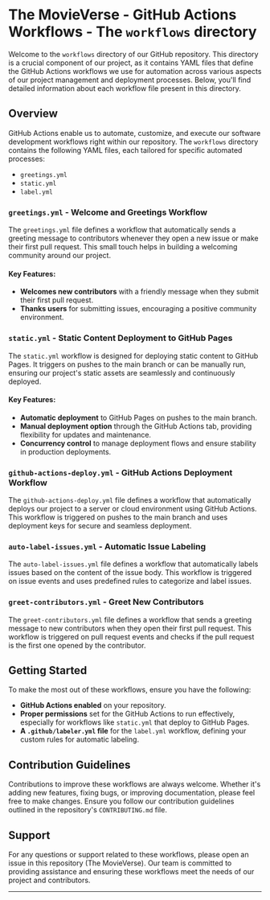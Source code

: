 # The MovieVerse - GitHub Actions Workflows - The `workflows` directory

Welcome to the `workflows` directory of our GitHub repository. This directory is a crucial component of our project, as it contains YAML files that define the GitHub Actions workflows we use for automation across various aspects of our project management and deployment processes. Below, you'll find detailed information about each workflow file present in this directory.

## Overview

GitHub Actions enable us to automate, customize, and execute our software development workflows right within our repository. The `workflows` directory contains the following YAML files, each tailored for specific automated processes:

- `greetings.yml`
- `static.yml`
- `label.yml`

### `greetings.yml` - Welcome and Greetings Workflow

The `greetings.yml` file defines a workflow that automatically sends a greeting message to contributors whenever they open a new issue or make their first pull request. This small touch helps in building a welcoming community around our project.

#### Key Features:

- **Welcomes new contributors** with a friendly message when they submit their first pull request.
- **Thanks users** for submitting issues, encouraging a positive community environment.

### `static.yml` - Static Content Deployment to GitHub Pages

The `static.yml` workflow is designed for deploying static content to GitHub Pages. It triggers on pushes to the main branch or can be manually run, ensuring our project's static assets are seamlessly and continuously deployed.

#### Key Features:

- **Automatic deployment** to GitHub Pages on pushes to the main branch.
- **Manual deployment option** through the GitHub Actions tab, providing flexibility for updates and maintenance.
- **Concurrency control** to manage deployment flows and ensure stability in production deployments.

### `github-actions-deploy.yml` - GitHub Actions Deployment Workflow

The `github-actions-deploy.yml` file defines a workflow that automatically deploys our project to a server or cloud environment using GitHub Actions. This workflow is triggered on pushes to the main branch and uses deployment keys for secure and seamless deployment.

### `auto-label-issues.yml` - Automatic Issue Labeling

The `auto-label-issues.yml` file defines a workflow that automatically labels issues based on the content of the issue body. This workflow is triggered on issue events and uses predefined rules to categorize and label issues.

### `greet-contributors.yml` - Greet New Contributors

The `greet-contributors.yml` file defines a workflow that sends a greeting message to new contributors when they open their first pull request. This workflow is triggered on pull request events and checks if the pull request is the first one opened by the contributor.

## Getting Started

To make the most out of these workflows, ensure you have the following:

- **GitHub Actions enabled** on your repository.
- **Proper permissions** set for the GitHub Actions to run effectively, especially for workflows like `static.yml` that deploy to GitHub Pages.
- **A `.github/labeler.yml` file** for the `label.yml` workflow, defining your custom rules for automatic labeling.

## Contribution Guidelines

Contributions to improve these workflows are always welcome. Whether it's adding new features, fixing bugs, or improving documentation, please feel free to make changes. Ensure you follow our contribution guidelines outlined in the repository's `CONTRIBUTING.md` file.

## Support

For any questions or support related to these workflows, please open an issue in this repository (The MovieVerse). Our team is committed to providing assistance and ensuring these workflows meet the needs of our project and contributors.

---
